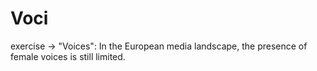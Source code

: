 # Voci
exercise -> "Voices":  In the European media landscape, the presence of female voices is still limited.
